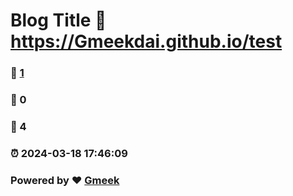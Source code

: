 # Blog Title :link: https://Gmeekdai.github.io/test 
### :page_facing_up: [1](https://Gmeekdai.github.io/test/tag.html) 
### :speech_balloon: 0 
### :hibiscus: 4 
### :alarm_clock: 2024-03-18 17:46:09 
### Powered by :heart: [Gmeek](https://github.com/Meekdai/Gmeek)
